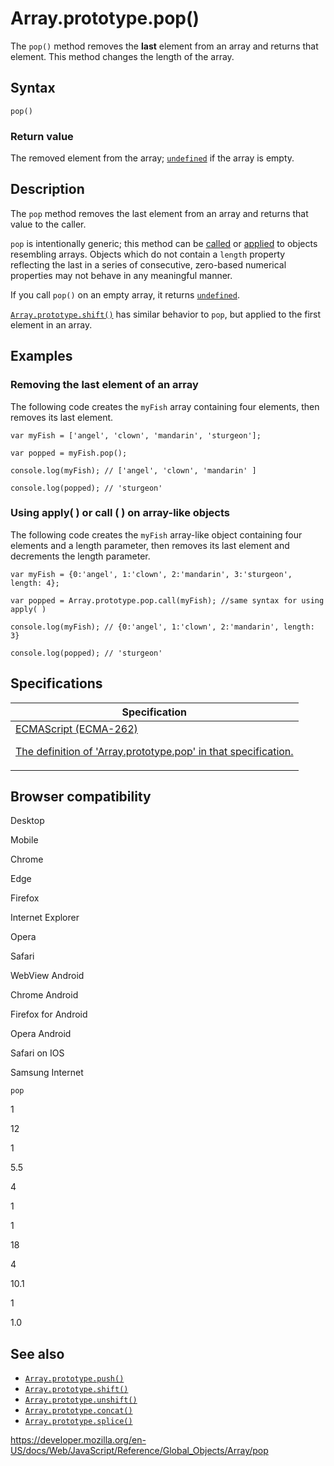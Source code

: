 # Array.prototype.pop()

The `pop()` method removes the **last** element from an array and returns that element. This method changes the length of the array.

## Syntax

    pop()

### Return value

The removed element from the array; [`undefined`](../undefined) if the array is empty.

## Description

The `pop` method removes the last element from an array and returns that value to the caller.

`pop` is intentionally generic; this method can be [called](../function/call) or [applied](../function/apply) to objects resembling arrays. Objects which do not contain a `length` property reflecting the last in a series of consecutive, zero-based numerical properties may not behave in any meaningful manner.

If you call `pop()` on an empty array, it returns [`undefined`](../undefined).

[`Array.prototype.shift()`](shift) has similar behavior to `pop`, but applied to the first element in an array.

## Examples

### Removing the last element of an array

The following code creates the `myFish` array containing four elements, then removes its last element.

    var myFish = ['angel', 'clown', 'mandarin', 'sturgeon'];

    var popped = myFish.pop();

    console.log(myFish); // ['angel', 'clown', 'mandarin' ]

    console.log(popped); // 'sturgeon'

### Using apply( ) or call ( ) on array-like objects

The following code creates the `myFish` array-like object containing four elements and a length parameter, then removes its last element and decrements the length parameter.

    var myFish = {0:'angel', 1:'clown', 2:'mandarin', 3:'sturgeon', length: 4};

    var popped = Array.prototype.pop.call(myFish); //same syntax for using apply( )

    console.log(myFish); // {0:'angel', 1:'clown', 2:'mandarin', length: 3}

    console.log(popped); // 'sturgeon'

## Specifications

<table>
<thead>
<tr class="header">
<th>Specification</th>
</tr>
</thead>
<tbody>
<tr class="odd">
<td>
<a href="https://tc39.es/ecma262/#sec-array.prototype.pop">ECMAScript (ECMA-262) 
<br/>

<span class="small">The definition of 'Array.prototype.pop' in that specification.</span>
</a>
</td>
</tr>
</tbody>
</table>

## Browser compatibility

Desktop

Mobile

Chrome

Edge

Firefox

Internet Explorer

Opera

Safari

WebView Android

Chrome Android

Firefox for Android

Opera Android

Safari on IOS

Samsung Internet

`pop`

1

12

1

5.5

4

1

1

18

4

10.1

1

1.0

## See also

-   [`Array.prototype.push()`](push)
-   [`Array.prototype.shift()`](shift)
-   [`Array.prototype.unshift()`](unshift)
-   [`Array.prototype.concat()`](concat)
-   [`Array.prototype.splice()`](splice)

<a href="https://developer.mozilla.org/en-US/docs/Web/JavaScript/Reference/Global_Objects/Array/pop" class="_attribution-link">https://developer.mozilla.org/en-US/docs/Web/JavaScript/Reference/Global_Objects/Array/pop</a>
